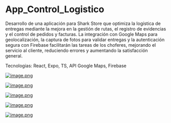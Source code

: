 # App_Control_Logistico

Desarrollo de una aplicación para Shark Store que optimiza la logística de entregas mediante la mejora en la gestión de rutas, el registro de evidencias y el control de pedidos y facturas. La integración con Google Maps para geolocalización, la captura de fotos para validar entregas y la autenticación segura con Firebase facilitarán las tareas de los choferes, mejorando el servicio al cliente, reduciendo errores y aumentando la satisfacción general.

Tecnologias: React, Expo, TS, API Google Maps, Firebase

[![image.png](https://i.postimg.cc/tC5FQk7n/image.png)](https://postimg.cc/kB22WxQ7)

[![image.png](https://i.postimg.cc/KvFtHwcy/image.png)](https://postimg.cc/QV4BB6W6)

[![image.png](https://i.postimg.cc/mgpMhrYb/image.png)](https://postimg.cc/pm8y6Rc7)

[![image.png](https://i.postimg.cc/0QDJtdLQ/image.png)](https://postimg.cc/gXcJjRcF)

[![image.png](https://i.postimg.cc/sxJGzffC/image.png)](https://postimg.cc/xNc1y2b6)
